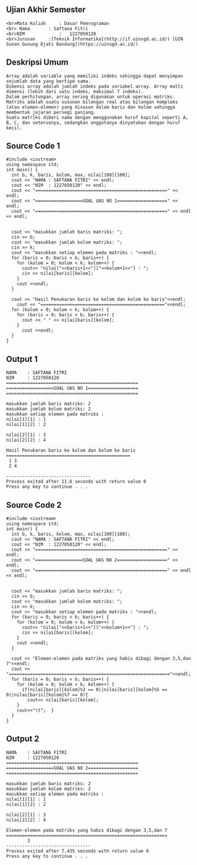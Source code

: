 ## Ujian Akhir Semester 

	<br>Mata Kuliah 	: Dasar Pemrograman
	<br> Nama		: Saftana Fitri
	<br>NIM		        :	1227050120
	<br>Jurusan		:[Teknik Informatika](http://if.uinsgd.ac.id/) [UIN Sunan Gunung Djati Bandung](https://uinsgd.ac.id/) 

## Deskripsi Umum

	Array adalah variable yang memiliki indeks sehingga dapat menyimpan sejumlah data yang bertipe sama. 
	Dimensi array adalah jumlah indeks pada variabel array. Array multi dimensi (lebih dari satu indeks, maksimal 7 indeks). 
	Dalam perhitungan, array sering digunakan untuk operasi matriks.
	Matriks adalah suatu susunan bilangan real atau bilangan kompleks (atau elemen-elemen) yang disusun dalam baris dan kolom sehingga membentuk jajaran persegi panjang. 
	Suatu matriks diberi nama dengan menggunakan huruf kapital seperti A, B, C, dan seterusnya, sedangkan anggotanya dinyatakan dengan huruf kecil.

## Source Code 1

	#include <iostream>
	using namespace std;
	int main() {
	  int b, k, baris, kolom, max, nilai[100][100];
	  cout << "NAMA	: SAFTANA FITRI" << endl;
	  cout << "NIM	: 1227050120" << endl;
	  cout << "==================================================" << endl;
	  cout << "==================SOAL UAS NO 1===================" << endl;
	  cout << "==================================================" << endl << endl;


	  cout << "masukkan jumlah baris matriks: ";
	  cin >> b;
	  cout << "masukkan jumlah kolom matriks: ";
	  cin >> k;
	  cout << "masukkan setiap elemen pada matriks : "<<endl;
	  for (baris = 0; baris < b; baris++) {
	    for (kolom = 0; kolom < k; kolom++) {
	      cout<< "nilai["<<baris+1<<"]["<<kolom+1<<"] : ";
	      cin >> nilai[baris][kolom];
	    }
	    cout <<endl;
	  }

	  cout << "Hasil Penukaran baris ke kolom dan kolom ke baris"<<endl;
	    cout << "==============================================="<<endl;
	  for (kolom = 0; kolom < k; kolom++) {
	    for (baris = 0; baris < b; baris++) {
	      cout << " " << nilai[baris][kolom];
	    }
	      cout <<endl;
	  }
	}
  
## Output 1
  
	NAMA    : SAFTANA FITRI
	NIM     : 1227050120
	==================================================
	==================SOAL UAS NO 1===================
	==================================================

	masukkan jumlah baris matriks: 2
	masukkan jumlah kolom matriks: 2
	masukkan setiap elemen pada matriks :
	nilai[1][1] : 1
	nilai[1][2] : 2

	nilai[2][1] : 3
	nilai[2][2] : 4

	Hasil Penukaran baris ke kolom dan kolom ke baris
	===============================================
	 1 3
	 2 4

	--------------------------------
	Process exited after 11.6 seconds with return value 0
	Press any key to continue . . .

## Source Code 2

	#include <iostream>
	using namespace std;
	int main() {
	  int b, k, baris, kolom, max, nilai[100][100];
	  cout << "NAMA	: SAFTANA FITRI" << endl;
	  cout << "NIM	: 1227050120" << endl;
	  cout << "==================================================" << endl;
	  cout << "==================SOAL UAS NO 2===================" << endl;
	  cout << "==================================================" << endl << endl;


	  cout << "masukkan jumlah baris matriks: ";
	  cin >> b;
	  cout << "masukkan jumlah kolom matriks: ";
	  cin >> k;
	  cout << "masukkan setiap elemen pada matriks : "<<endl;
	  for (baris = 0; baris < b; baris++) {
	    for (kolom = 0; kolom < k; kolom++) {
	      cout<< "nilai["<<baris+1<<"]["<<kolom+1<<"] : ";
	      cin >> nilai[baris][kolom];
	    }
	    cout <<endl;
	  }

	  cout << "Elemen-elemen pada matriks yang habis dibagi dengan 3,5,dan 7"<<endl;
	  cout << "============================================================="<<endl;
	  for (baris = 0; baris < b; baris++) {
	    for (kolom = 0; kolom < k; kolom++) {
	      if(nilai[baris][kolom]%3 == 0||nilai[baris][kolom]%5 == 0||nilai[baris][kolom]%7 == 0){
			cout<< nilai[baris][kolom];
	    }
	    cout<<"\t";  }
	  }
	}

## Output 2
  
	NAMA    : SAFTANA FITRI
	NIM     : 1227050120
	==================================================
	==================SOAL UAS NO 2===================
	==================================================

	masukkan jumlah baris matriks: 2
	masukkan jumlah kolom matriks: 2
	masukkan setiap elemen pada matriks :
	nilai[1][1] : 1
	nilai[1][2] : 2

	nilai[2][1] : 3
	nilai[2][2] : 4

	Elemen-elemen pada matriks yang habis dibagi dengan 3,5,dan 7
	=============================================================
			3
	--------------------------------
	Process exited after 7.435 seconds with return value 0
	Press any key to continue . . .

